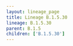 ```yaml
---
layout: lineage_page
title: Lineage B.1.5.30
lineage: B.1.5.30
parent: B.1.5
children: ['B.1.5.30']
---
```

